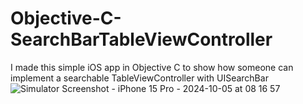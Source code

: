 # Objective-C-SearchBarTableViewController
I made this simple iOS app in Objective C  to show how someone can implement a searchable TableViewController with UISearchBar
![Simulator Screenshot - iPhone 15 Pro - 2024-10-05 at 08 16 57](https://github.com/user-attachments/assets/219aaaa9-058f-4594-9c9d-d827656a524e)
